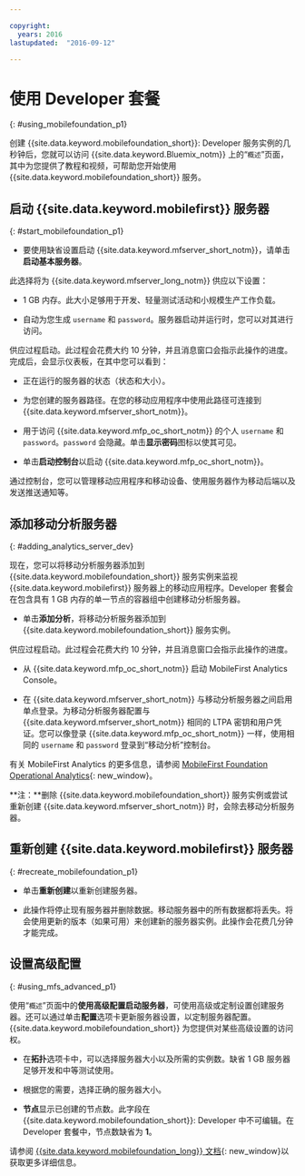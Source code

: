 ```yaml
---

copyright:
  years: 2016
lastupdated:  "2016-09-12"

---
```


#	使用 Developer 套餐
{: #using_mobilefoundation_p1}

创建 {{site.data.keyword.mobilefoundation_short}}: Developer 服务实例的几秒钟后，您就可以访问 {{site.data.keyword.Bluemix_notm}} 上的“`概述`”页面，其中为您提供了教程和视频，可帮助您开始使用 {{site.data.keyword.mobilefoundation_short}} 服务。

## 启动 {{site.data.keyword.mobilefirst}} 服务器
{: #start_mobilefoundation_p1}
* 要使用缺省设置启动 {{site.data.keyword.mfserver_short_notm}}，请单击**启动基本服务器**。

此选择将为 {{site.data.keyword.mfserver_long_notm}} 供应以下设置：
*	1 GB 内存。此大小足够用于开发、轻量测试活动和小规模生产工作负载。

*	自动为您生成 `username` 和 `password`。服务器启动并运行时，您可以对其进行访问。

供应过程启动。此过程会花费大约 10 分钟，并且消息窗口会指示此操作的进度。完成后，会显示仪表板，在其中您可以看到：
*	正在运行的服务器的状态（状态和大小）。

*	为您创建的服务器路径。在您的移动应用程序中使用此路径可连接到 {{site.data.keyword.mfserver_short_notm}}。

*	用于访问 {{site.data.keyword.mfp_oc_short_notm}} 的个人 `username` 和 `password`。`password` 会隐藏。单击**显示密码**图标以使其可见。

*	单击**启动控制台**以启动 {{site.data.keyword.mfp_oc_short_notm}}。


<!--This console runs inside the container.--> 通过控制台，您可以管理移动应用程序和移动设备、使用服务器作为移动后端以及发送推送通知等。



##  添加移动分析服务器
{: #adding_analytics_server_dev}

 现在，您可以将移动分析服务器添加到 {{site.data.keyword.mobilefoundation_short}} 服务实例来监视 {{site.data.keyword.mobilefirst}} 服务器上的移动应用程序。Developer 套餐会在包含具有 1 GB 内存的单一节点的容器组中创建移动分析服务器。

* 单击**添加分析**，将移动分析服务器添加到 {{site.data.keyword.mobilefoundation_short}} 服务实例。

供应过程启动。此过程会花费大约 10 分钟，并且消息窗口会指示此操作的进度。  

* 从 {{site.data.keyword.mfp_oc_short_notm}} 启动 MobileFirst Analytics Console。

* 在 {{site.data.keyword.mfserver_short_notm}} 与移动分析服务器之间启用单点登录。为移动分析服务器配置与 {{site.data.keyword.mfserver_short_notm}} 相同的 LTPA 密钥和用户凭证。您可以像登录 {{site.data.keyword.mfp_oc_short_notm}} 一样，使用相同的 `username` 和 `password` 登录到“移动分析”控制台。

有关 MobileFirst Analytics 的更多信息，请参阅 [MobileFirst Foundation Operational Analytics](https://mobilefirstplatform.ibmcloud.com/tutorials/en/foundation/8.0/analytics/){: new_window}。

**注：**删除 {{site.data.keyword.mobilefoundation_short}} 服务实例或尝试重新创建 {{site.data.keyword.mfserver_short_notm}} 时，会除去移动分析服务器。

## 重新创建 {{site.data.keyword.mobilefirst}} 服务器
{: #recreate_mobilefoundation_p1}

*	单击**重新创建**以重新创建服务器。

* 此操作将停止现有服务器并删除数据。移动服务器中的所有数据都将丢失。将会使用更新的版本（如果可用）来创建新的服务器实例。此操作会花费几分钟才能完成。

##	设置高级配置
{: #using_mfs_advanced_p1}

使用“`概述`”页面中的**使用高级配置启动服务器**，可使用高级或定制设置创建服务器。还可以通过单击**配置**选项卡更新服务器设置，以定制服务器配置。{{site.data.keyword.mobilefoundation_short}} 为您提供对某些高级设置的访问权。

*	在**拓扑**选项卡中，可以选择服务器大小以及所需的实例数。缺省 1 GB 服务器足够开发和中等测试使用。

  - 根据您的需要，选择正确的服务器大小。

* **节点**显示已创建的节点数。此字段在 {{site.data.keyword.mobilefoundation_short}}: Developer 中不可编辑。在 Developer 套餐中，节点数<!--in your {{site.data.keyword.IBM_notm}} container group-->缺省为 **1**。

请参阅 [{{site.data.keyword.mobilefoundation_long}} 文档](https://www.ibm.com/support/knowledgecenter/SSHS8R_8.0.0/wl_welcome.html){: new_window}以获取更多详细信息。
